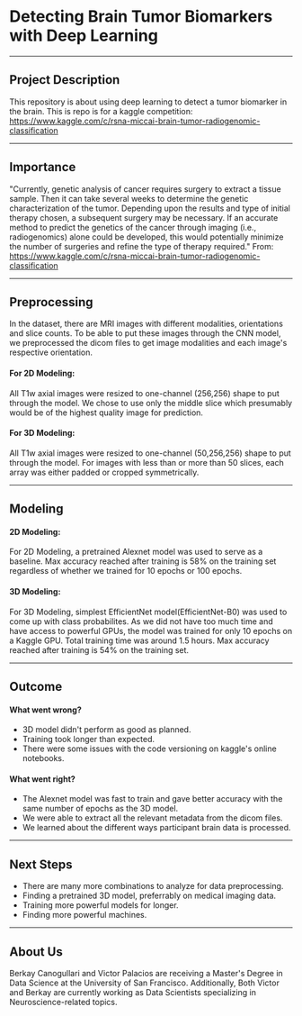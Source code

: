 # Detecting Brain Tumor Biomarkers with Deep Learning

----
Project Description
----

This repository is about using deep learning to detect a tumor biomarker in the brain.
This is repo is for a kaggle competition: https://www.kaggle.com/c/rsna-miccai-brain-tumor-radiogenomic-classification

----
Importance
----

"Currently, genetic analysis of cancer requires surgery to extract a tissue sample. Then it can take several weeks to determine the genetic characterization of the tumor. Depending upon the results and type of initial therapy chosen, a subsequent surgery may be necessary. If an accurate method to predict the genetics of the cancer through imaging (i.e., radiogenomics) alone could be developed, this would potentially minimize the number of surgeries and refine the type of therapy required." From: https://www.kaggle.com/c/rsna-miccai-brain-tumor-radiogenomic-classification


----
Preprocessing
----

In the dataset, there are MRI images with different modalities, orientations and slice counts. To be able to put these images through the CNN model, we preprocessed the dicom files to get image modalities and each image's respective orientation. 

#### For 2D Modeling:

All T1w axial images were resized to one-channel (256,256) shape to put through the model. We chose to use only the middle slice which presumably would be of the highest quality image for prediction.

#### For 3D Modeling:

All T1w axial images were resized to one-channel (50,256,256) shape to put through the model. For images with less than or more than 50 slices, each array was either padded or cropped symmetrically.


----
Modeling
----

#### 2D Modeling:

For 2D Modeling, a pretrained Alexnet model was used to serve as a baseline. Max accuracy reached after training is 58% on the training set regardless of whether we trained for 10 epochs or 100 epochs.

#### 3D Modeling:

For 3D Modeling, simplest EfficientNet model(EfficientNet-B0) was used to come up with class probabilites. As we did not have too much time and have access to powerful GPUs, the model was trained for only 10 epochs on a Kaggle GPU. Total training time was around 1.5 hours. Max accuracy reached after training is 54% on the training set.

----
Outcome
----

#### What went wrong?

- 3D model didn't perform as good as planned.
- Training took longer than expected.
- There were some issues with the code versioning on kaggle's online notebooks.

#### What went right?

- The Alexnet model was fast to train and gave better accuracy with the same number of epochs as the 3D model.
- We were able to extract all the relevant metadata from the dicom files.
- We learned about the different ways participant brain data is processed.

----
Next Steps
----

- There are many more combinations to analyze for data preprocessing.
- Finding a pretrained 3D model, preferrably on medical imaging data.
- Training more powerful models for longer.
- Finding more powerful machines.

----
About Us
----
Berkay Canogullari and Victor Palacios are receiving a Master's Degree in Data Science at the University of San Francisco.
Additionally, Both Victor and Berkay are currently working as Data Scientists specializing in Neuroscience-related topics.
